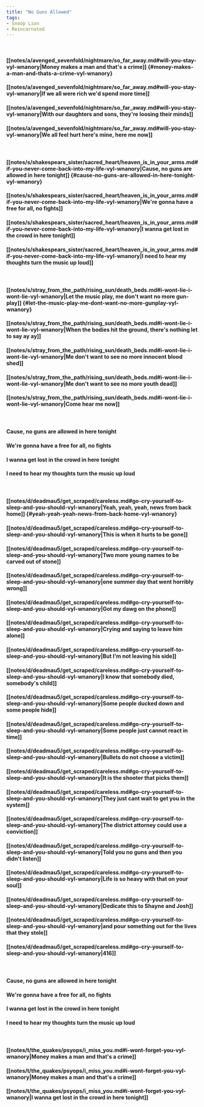 ```yaml
---
title: "No Guns Allowed"
tags:
- Snoop Lion
- Reincarnated
---
```

&nbsp;
#### [[notes/a/avenged_sevenfold/nightmare/so_far_away.md#will-you-stay-vyl-wnanory|Money makes a man and that's a crime]] {#money-makes-a-man-and-thats-a-crime-vyl-wnanory}
#### [[notes/a/avenged_sevenfold/nightmare/so_far_away.md#will-you-stay-vyl-wnanory|If we all were rich we'd spend more time]]
#### [[notes/a/avenged_sevenfold/nightmare/so_far_away.md#will-you-stay-vyl-wnanory|With our daughters and sons, they're loosing their minds]]
#### [[notes/a/avenged_sevenfold/nightmare/so_far_away.md#will-you-stay-vyl-wnanory|We all feel hurt here's mine, here me now]]
&nbsp;
#### [[notes/s/shakespears_sister/sacred_heart/heaven_is_in_your_arms.md#if-you-never-come-back-into-my-life-vyl-wnanory|Cause, no guns are allowed in here tonight]] {#cause-no-guns-are-allowed-in-here-tonight-vyl-wnanory}
#### [[notes/s/shakespears_sister/sacred_heart/heaven_is_in_your_arms.md#if-you-never-come-back-into-my-life-vyl-wnanory|We're gonna have a free for all, no fights]]
#### [[notes/s/shakespears_sister/sacred_heart/heaven_is_in_your_arms.md#if-you-never-come-back-into-my-life-vyl-wnanory|I wanna get lost in the crowd in here tonight]]
#### [[notes/s/shakespears_sister/sacred_heart/heaven_is_in_your_arms.md#if-you-never-come-back-into-my-life-vyl-wnanory|I need to hear my thoughts turn the music up loud]]
&nbsp;
#### [[notes/s/stray_from_the_path/rising_sun/death_beds.md#i-wont-lie-i-wont-lie-vyl-wnanory|Let the music play, me don't want no more gun-play]] {#let-the-music-play-me-dont-want-no-more-gunplay-vyl-wnanory}
#### [[notes/s/stray_from_the_path/rising_sun/death_beds.md#i-wont-lie-i-wont-lie-vyl-wnanory|When the bodies hit the ground, there's nothing let to say ay ay]]
#### [[notes/s/stray_from_the_path/rising_sun/death_beds.md#i-wont-lie-i-wont-lie-vyl-wnanory|Me don't want to see no more innocent blood shed]]
#### [[notes/s/stray_from_the_path/rising_sun/death_beds.md#i-wont-lie-i-wont-lie-vyl-wnanory|Me don't want to see no more youth dead]]
#### [[notes/s/stray_from_the_path/rising_sun/death_beds.md#i-wont-lie-i-wont-lie-vyl-wnanory|Come hear me now]]
&nbsp;
#### Cause, no guns are allowed in here tonight
#### We're gonna have a free for all, no fights
#### I wanna get lost in the crowd in here tonight
#### I need to hear my thoughts turn the music up loud
&nbsp;
#### [[notes/d/deadmau5/get_scraped/careless.md#go-cry-yourself-to-sleep-and-you-should-vyl-wnanory|Yeah, yeah, yeah, news from back home]] {#yeah-yeah-yeah-news-from-back-home-vyl-wnanory}
#### [[notes/d/deadmau5/get_scraped/careless.md#go-cry-yourself-to-sleep-and-you-should-vyl-wnanory|This is when it hurts to be gone]]
#### [[notes/d/deadmau5/get_scraped/careless.md#go-cry-yourself-to-sleep-and-you-should-vyl-wnanory|Two more young names to be carved out of stone]]
#### [[notes/d/deadmau5/get_scraped/careless.md#go-cry-yourself-to-sleep-and-you-should-vyl-wnanory|one summer day that went horribly wrong]]
#### [[notes/d/deadmau5/get_scraped/careless.md#go-cry-yourself-to-sleep-and-you-should-vyl-wnanory|Got my dawg on the phone]]
#### [[notes/d/deadmau5/get_scraped/careless.md#go-cry-yourself-to-sleep-and-you-should-vyl-wnanory|Crying and saying to leave him alone]]
#### [[notes/d/deadmau5/get_scraped/careless.md#go-cry-yourself-to-sleep-and-you-should-vyl-wnanory|But I'm not leaving his side]]
#### [[notes/d/deadmau5/get_scraped/careless.md#go-cry-yourself-to-sleep-and-you-should-vyl-wnanory|I know that somebody died, somebody's child]]
#### [[notes/d/deadmau5/get_scraped/careless.md#go-cry-yourself-to-sleep-and-you-should-vyl-wnanory|Some people ducked down and some people hide]]
#### [[notes/d/deadmau5/get_scraped/careless.md#go-cry-yourself-to-sleep-and-you-should-vyl-wnanory|Some people just cannot react in time]]
#### [[notes/d/deadmau5/get_scraped/careless.md#go-cry-yourself-to-sleep-and-you-should-vyl-wnanory|Bullets do not choose a victim]]
#### [[notes/d/deadmau5/get_scraped/careless.md#go-cry-yourself-to-sleep-and-you-should-vyl-wnanory|It is the shooter that picks them]]
#### [[notes/d/deadmau5/get_scraped/careless.md#go-cry-yourself-to-sleep-and-you-should-vyl-wnanory|They just cant wait to get you in the system]]
#### [[notes/d/deadmau5/get_scraped/careless.md#go-cry-yourself-to-sleep-and-you-should-vyl-wnanory|The district attorney could use a conviction]]
#### [[notes/d/deadmau5/get_scraped/careless.md#go-cry-yourself-to-sleep-and-you-should-vyl-wnanory|Told you no guns and then you didn't listen]]
#### [[notes/d/deadmau5/get_scraped/careless.md#go-cry-yourself-to-sleep-and-you-should-vyl-wnanory|Life is so heavy with that on your soul]]
#### [[notes/d/deadmau5/get_scraped/careless.md#go-cry-yourself-to-sleep-and-you-should-vyl-wnanory|Dedicate this to Shayne and Josh]]
#### [[notes/d/deadmau5/get_scraped/careless.md#go-cry-yourself-to-sleep-and-you-should-vyl-wnanory|and pour something out for the lives that they stole]]
#### [[notes/d/deadmau5/get_scraped/careless.md#go-cry-yourself-to-sleep-and-you-should-vyl-wnanory|416]]
&nbsp;
#### Cause, no guns are allowed in here tonight
#### We're gonna have a free for all, no fights
#### I wanna get lost in the crowd in here tonight
#### I need to hear my thoughts turn the music up loud
&nbsp;
#### [[notes/t/the_quakes/psyops/i_miss_you.md#i-wont-forget-you-vyl-wnanory|Money makes a man and that's a crime]]
#### [[notes/t/the_quakes/psyops/i_miss_you.md#i-wont-forget-you-vyl-wnanory|Money makes a man and that's a crime]]
#### [[notes/t/the_quakes/psyops/i_miss_you.md#i-wont-forget-you-vyl-wnanory|I wanna get lost in the crowd in here tonight]]

